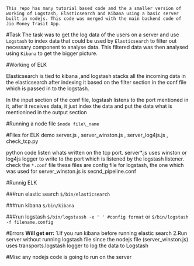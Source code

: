 
`This repo has many tutorial based code and the a smaller version of working of Logstash, Elasticsearch and Kibana using a basic server built in nodejs. This code was merged with the main backend code of Jio Money Trasit App.`

#Task
The task was to get the log data of the users on a server and use `Logstash` to index data that could be used by `Elasticsearch` to filter out necessary component to analyse data. This filtered data was then analysed using `Kibana` to get the bigger picture.

#Working of ELK

Elasticsearch is tied to kibana ,and logstash stacks all the incoming data in the elasticsearch after indexing it based on the filter section in the conf file which is passed in to the logstash.

In the input section of the conf file, logstash listens to the port mentioned in it, after it receives data, it just index the data and put the data what is mentionined in the output section

#Running a node file
`$node file\_name`
 
#Files for ELK demo
server.js , server\_winston.js , server\_log4js.js , check\_tcp.py 

python code listen whats written on the tcp port.
server*.js uses winston or log4js logger to write to the port which is listened by the logstash listener.
check the `*.conf` file 
these files are config file for logstash, the one which was used for server\_winston.js is secnd_pipeline.conf 

#Runnig ELK

###run elastic search
`$/bin/elasticsearch`

###run kibana
`$/bin/kibana`

###run logstash
`$/bin/logstassh -e ' ' #config format`
or
`$/bin/logstash -f filename.config`


#Errors
**Will get err:**
1.If you run kibana before running elastic search 
2.Run server without running logstash file since the nodejs file (server_winston.js) uses transports.logstash logger to log the data to Logstash

#Misc
any nodejs code is going to run on the server

